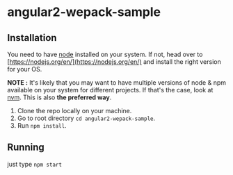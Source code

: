 # angular2-wepack-sample

## Installation
You need to have [node](https://nodejs.org/en/) installed on your system. If not, head over to [https://nodejs.org/en/](https://nodejs.org/en/) and install the right version for your OS.

**NOTE :** It's likely that you may want to have multiple versions of node & npm available on your system for different projects. If that's the case, look at [nvm](https://github.com/creationix/nvmhttps://github.com/creationix/nvm). This is also **the preferred way**.

1. Clone the repo locally on your machine.
2. Go to root directory `cd angular2-wepack-sample`.
3. Run `npm install`.

## Running

just type `npm start`